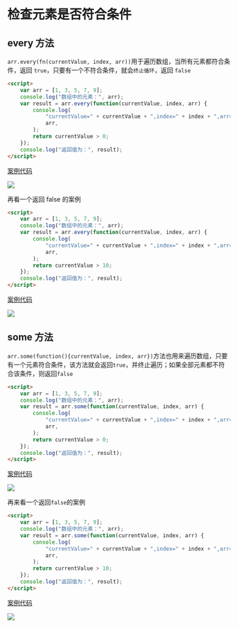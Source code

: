 # 检查元素是否符合条件

## every 方法

`arr.every(fn(currentValue, index, arr))`用于遍历数组，当所有元素都符合条件，返回 `true`，只要有一个不符合条件，就会`终止循环`，返回 `false`

```html
<script>
    var arr = [1, 3, 5, 7, 9];
    console.log("数组中的元素：", arr);
    var result = arr.every(function(currentValue, index, arr) {
        console.log(
            "currentValue=" + currentValue + ",index=" + index + ",arr=",
            arr,
        );
        return currentValue > 0;
    });
    console.log("返回值为：", result);
</script>
```

[案例代码](./demo/demo01.html)

![](./images/01.png)

再看一个返回 false 的案例

```html
<script>
    var arr = [1, 3, 5, 7, 9];
    console.log("数组中的元素：", arr);
    var result = arr.every(function(currentValue, index, arr) {
        console.log(
            "currentValue=" + currentValue + ",index=" + index + ",arr=",
            arr,
        );
        return currentValue > 10;
    });
    console.log("返回值为：", result);
</script>
```

[案例代码](./demo/demo02.html)

![](./images/02.png)

## some 方法

`arr.some(function(){currentValue, index, arr})`方法也用来遍历数组，只要有一个元素符合条件，该方法就会返回`true`，并终止遍历；如果全部元素都不符合该条件，则返回`false`

```html
<script>
    var arr = [1, 3, 5, 7, 9];
    console.log("数组中的元素：", arr);
    var result = arr.some(function(currentValue, index, arr) {
        console.log(
            "currentValue=" + currentValue + ",index=" + index + ",arr=",
            arr,
        );
        return currentValue > 0;
    });
    console.log("返回值为：", result);
</script>
```

[案例代码](./demo/demo03.html)

![](./images/03.png)

再来看一个返回`false`的案例

```html
<script>
    var arr = [1, 3, 5, 7, 9];
    console.log("数组中的元素：", arr);
    var result = arr.some(function(currentValue, index, arr) {
        console.log(
            "currentValue=" + currentValue + ",index=" + index + ",arr=",
            arr,
        );
        return currentValue > 10;
    });
    console.log("返回值为：", result);
</script>
```

[案例代码](./demo/demo04.html)

![](./images/04.png)
